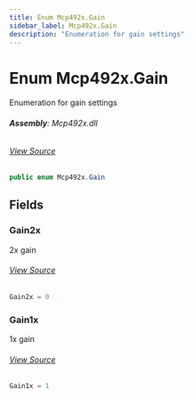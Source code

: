 ```yaml
---
title: Enum Mcp492x.Gain
sidebar_label: Mcp492x.Gain
description: "Enumeration for gain settings"
---
```

# Enum Mcp492x.Gain
Enumeration for gain settings

###### **Assembly**: Mcp492x.dll
###### [View Source](https://github.com/WildernessLabs/Meadow.Foundation.git/blob/develop/Source/Meadow.Foundation.Peripherals/ICs.DAC.Mcp492x/Driver/Mcp492x.cs#L51)
```csharp title="Declaration"
public enum Mcp492x.Gain
```
## Fields
### Gain2x
2x gain
###### [View Source](https://github.com/WildernessLabs/Meadow.Foundation.git/blob/develop/Source/Meadow.Foundation.Peripherals/ICs.DAC.Mcp492x/Driver/Mcp492x.cs#L56)
```csharp title="Declaration"
Gain2x = 0
```
### Gain1x
1x gain
###### [View Source](https://github.com/WildernessLabs/Meadow.Foundation.git/blob/develop/Source/Meadow.Foundation.Peripherals/ICs.DAC.Mcp492x/Driver/Mcp492x.cs#L60)
```csharp title="Declaration"
Gain1x = 1
```
